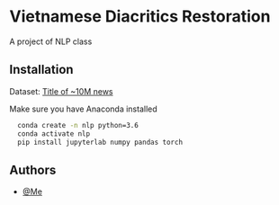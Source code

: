 
# Vietnamese Diacritics Restoration

A project of NLP class



## Installation 

Dataset: [Title of ~10M news](https://drive.google.com/u/0/uc?id=1ypvEoGRNWrNLmW246RtBm9iMyKXm_2BP&export=download)

Make sure you have Anaconda installed

```bash 
  conda create -n nlp python=3.6
  conda activate nlp
  pip install jupyterlab numpy pandas torch
```
    
## Authors

- [@Me](https://www.github.com/)

  